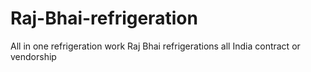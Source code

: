 # Raj-Bhai-refrigeration
All in one refrigeration work Raj Bhai refrigerations all India contract or vendorship
